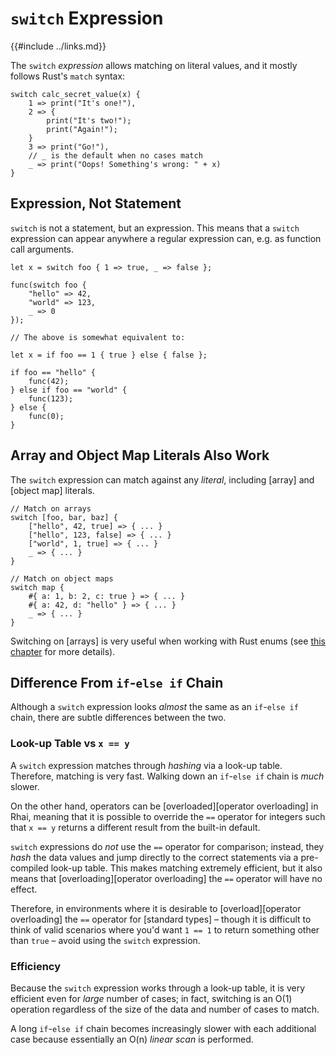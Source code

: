 `switch` Expression
===================

{{#include ../links.md}}

The `switch` _expression_ allows matching on literal values, and it mostly follows Rust's
`match` syntax:

```c,no_run
switch calc_secret_value(x) {
    1 => print("It's one!"),
    2 => {
        print("It's two!");
        print("Again!");
    }
    3 => print("Go!"),
    // _ is the default when no cases match
    _ => print("Oops! Something's wrong: " + x)
}
```


Expression, Not Statement
------------------------

`switch` is not a statement, but an expression. This means that a `switch` expression can
appear anywhere a regular expression can, e.g. as function call arguments.

```c,no_run
let x = switch foo { 1 => true, _ => false };

func(switch foo {
    "hello" => 42,
    "world" => 123,
    _ => 0
});

// The above is somewhat equivalent to:

let x = if foo == 1 { true } else { false };

if foo == "hello" {
    func(42);
} else if foo == "world" {
    func(123);
} else {
    func(0);
}
```


Array and Object Map Literals Also Work
--------------------------------------

The `switch` expression can match against any _literal_, including [array] and [object map] literals.

```c,no_run
// Match on arrays
switch [foo, bar, baz] {
    ["hello", 42, true] => { ... }
    ["hello", 123, false] => { ... }
    ["world", 1, true] => { ... }
    _ => { ... }
}

// Match on object maps
switch map {
    #{ a: 1, b: 2, c: true } => { ... }
    #{ a: 42, d: "hello" } => { ... }
    _ => { ... }
}
```

Switching on [arrays] is very useful when working with Rust enums (see [this chapter]({{rootUrl}}/patterns/enums.md)
for more details).


Difference From `if`-`else if` Chain
-----------------------------------

Although a `switch` expression looks _almost_ the same as an `if`-`else if` chain,
there are subtle differences between the two.

### Look-up Table vs `x == y`

A `switch` expression matches through _hashing_ via a look-up table.
Therefore, matching is very fast.  Walking down an `if`-`else if` chain
is _much_ slower.

On the other hand, operators can be [overloaded][operator overloading] in Rhai,
meaning that it is possible to override the `==` operator for integers such
that `x == y` returns a different result from the built-in default.

`switch` expressions do _not_ use the `==` operator for comparison;
instead, they _hash_ the data values and jump directly to the correct
statements via a pre-compiled look-up table.  This makes matching extremely
efficient, but it also means that [overloading][operator overloading]
the `==` operator will have no effect.

Therefore, in environments where it is desirable to [overload][operator overloading]
the `==` operator for [standard types] &ndash; though it is difficult to think of valid scenarios
where you'd want `1 == 1` to return something other than `true` &ndash;
avoid using the `switch` expression.

### Efficiency

Because the `switch` expression works through a look-up table, it is very efficient
even for _large_ number of cases; in fact, switching is an O(1) operation regardless
of the size of the data and number of cases to match.

A long `if`-`else if` chain becomes increasingly slower with each additional case
because essentially an O(n) _linear scan_ is performed.
